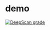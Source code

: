 # demo


[![DeepScan grade](https://deepscan.io/api/teams/6785/projects/8896/branches/113874/badge/grade.svg)](https://deepscan.io/dashboard#view=project&tid=6785&pid=8896&bid=113874)
